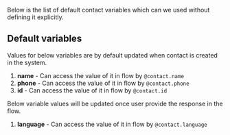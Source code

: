 Below is the list of default contact variables which can we used without defining it explicitly.

## Default variables

Values for below variables are by default updated when contact is created in the system.

1. **name** -  Can access the value of it in flow by `@contact.name`
1. **phone** - Can access the value of it in flow by `@contact.phone`
1. **id** - Can access the value of it in flow by `@contact.id`

Below variable values will be updated once user provide the response in the flow.

1. **language** - Can access the value of it in flow by `@contact.language`
